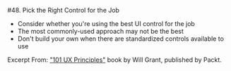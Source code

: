 #48. Pick the Right Control for the Job
-  Consider whether you're using the best UI control for the job
-  The most commonly-used approach may not be the best
-  Don't build your own when there are standardized controls available to use

Excerpt From: ["101 UX Principles"](https://www.packtpub.com/web-development/101-ux-principles) book by Will Grant, published by Packt.
